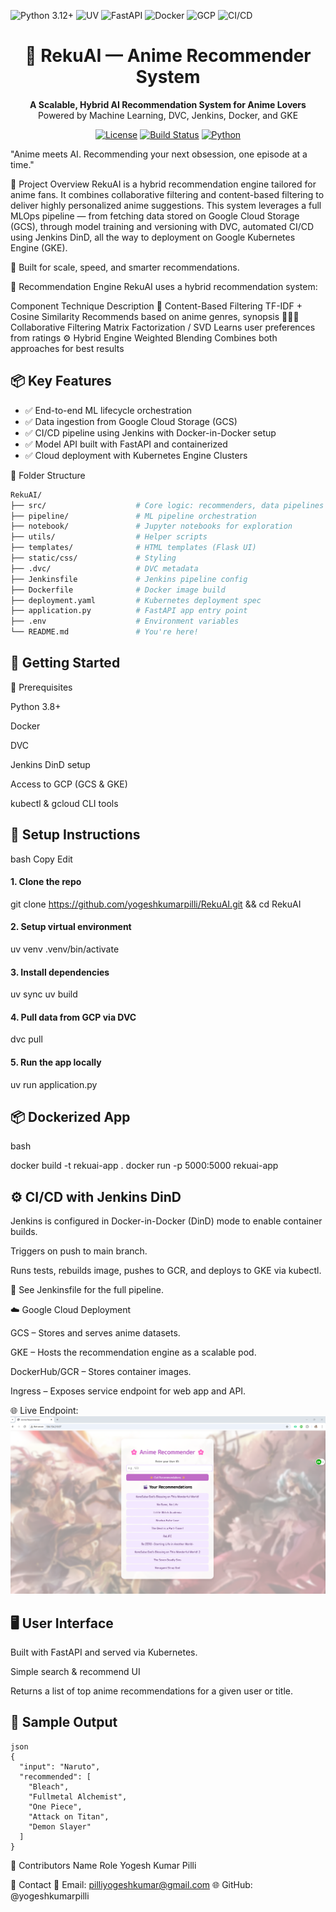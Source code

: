 
![Python 3.12+](https://img.shields.io/badge/Python-3.12%2B-3776AB?logo=python&logoColor=white)
![UV](https://img.shields.io/badge/uv-0.7.2-FFD43B?logo=pypi&logoColor=black)
![FastAPI](https://img.shields.io/badge/FastAPI-0.115.2-green)
![Docker](https://img.shields.io/badge/Docker-24.0-2496ED?logo=docker&logoColor=white)
![GCP](https://img.shields.io/badge/Google_Cloud-Cloud_Run-4285F4?logo=googlecloud&logoColor=white)
![CI/CD](https://img.shields.io/badge/CI%2FCD-Jenkins-2088FF?logo=Jenkins&logoColor=white)



<h1 align="center">🎌 RekuAI — Anime Recommender System</h1> <p align="center"> <b>A Scalable, Hybrid AI Recommendation System for Anime Lovers</b><br> Powered by Machine Learning, DVC, Jenkins, Docker, and GKE </p> <p align="center"> <a href="#"><img alt="License" src="https://img.shields.io/badge/License-MIT-blue.svg"></a> <a href="#"><img alt="Build Status" src="https://img.shields.io/badge/build-passing-brightgreen"></a> <a href="#"><img alt="Python" src="https://img.shields.io/badge/python-3.8+-blue.svg"></a> </p>

"Anime meets AI. Recommending your next obsession, one episode at a time."


🌟 Project Overview
RekuAI is a hybrid recommendation engine tailored for anime fans. It combines collaborative filtering and content-based filtering to deliver highly personalized anime suggestions. This system leverages a full MLOps pipeline — from fetching data stored on Google Cloud Storage (GCS), through model training and versioning with DVC, automated CI/CD using Jenkins DinD, all the way to deployment on Google Kubernetes Engine (GKE).

🚀 Built for scale, speed, and smarter recommendations.

🧠 Recommendation Engine
RekuAI uses a hybrid recommendation system:

Component	Technique	Description
🎯 Content-Based Filtering	TF-IDF + Cosine Similarity	Recommends based on anime genres, synopsis
🧑‍🤝‍🧑 Collaborative Filtering	Matrix Factorization / SVD	Learns user preferences from ratings
⚙️ Hybrid Engine	Weighted Blending	Combines both approaches for best results

## 📦 Key Features

- ✅ End-to-end ML lifecycle orchestration
- ✅ Data ingestion from Google Cloud Storage (GCS)
- ✅ CI/CD pipeline using Jenkins with Docker-in-Docker setup
- ✅ Model API built with FastAPI and containerized
- ✅ Cloud deployment with Kubernetes Engine Clusters


📁 Folder Structure

```bash
RekuAI/
├── src/                    # Core logic: recommenders, data pipelines
├── pipeline/               # ML pipeline orchestration
├── notebook/               # Jupyter notebooks for exploration
├── utils/                  # Helper scripts
├── templates/              # HTML templates (Flask UI)
├── static/css/             # Styling
├── .dvc/                   # DVC metadata
├── Jenkinsfile             # Jenkins pipeline config
├── Dockerfile              # Docker image build
├── deployment.yaml         # Kubernetes deployment spec
├── application.py          # FastAPI app entry point
├── .env                    # Environment variables
└── README.md               # You're here!
```

## 🚀 Getting Started

🔧 Prerequisites

Python 3.8+

Docker

DVC

Jenkins DinD setup

Access to GCP (GCS & GKE)

kubectl & gcloud CLI tools



## 🧪 Setup Instructions
bash
Copy
Edit
#### 1. Clone the repo
git clone https://github.com/yogeshkumarpilli/RekuAI.git && cd RekuAI

#### 2. Setup virtual environment
uv venv
.venv/bin/activate

#### 3. Install dependencies
uv sync
uv build

#### 4. Pull data from GCP via DVC
dvc pull

#### 5. Run the app locally
uv run application.py


## 📦 Dockerized App


bash

docker build -t rekuai-app .
docker run -p 5000:5000 rekuai-app


## ⚙️ CI/CD with Jenkins DinD

Jenkins is configured in Docker-in-Docker (DinD) mode to enable container builds.

Triggers on push to main branch.

Runs tests, rebuilds image, pushes to GCR, and deploys to GKE via kubectl.

📄 See Jenkinsfile for the full pipeline.

☁️ Google Cloud Deployment

GCS – Stores and serves anime datasets.

GKE – Hosts the recommendation engine as a scalable pod.

DockerHub/GCR – Stores container images.

Ingress – Exposes service endpoint for web app and API.

🌐 Live Endpoint: ![Preview](Prediction_Kubernetes_cluster.png)

## 🖥️ User Interface
Built with FastAPI and served via Kubernetes.

Simple search & recommend UI

Returns a list of top anime recommendations for a given user or title.

## 🎯 Sample Output
```
json
{
  "input": "Naruto",
  "recommended": [
    "Bleach",
    "Fullmetal Alchemist",
    "One Piece",
    "Attack on Titan",
    "Demon Slayer"
  ]
}
```
👥 Contributors
Name	Role
Yogesh Kumar Pilli	

💌 Contact
📧 Email: pilliyogeshkumar@gmail.com
🌐 GitHub: @yogeshkumarpilli

